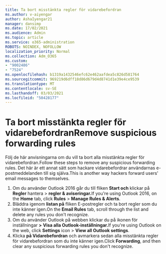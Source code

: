 ```yaml
---
title: Ta bort misstänkta regler för vidarebefordran
ms.author: v-aiyengar
author: AshaIyengar21
manager: dansimp
ms.date: 17/02/2021
ms.audience: Admin
ms.topic: article
ms.service: o365-administration
ROBOTS: NOINDEX, NOFOLLOW
localization_priority: Normal
ms.collection: Adm_O365
ms.custom:
- "9002486"
- "7524"
ms.openlocfilehash: b1319a1432546efc62e462aafdea5c826d581764
ms.sourcegitcommit: 969219d6dff18d86d679d4d8741d1e39e4ce9539
ms.translationtype: MT
ms.contentlocale: sv-SE
ms.lasthandoff: 03/03/2021
ms.locfileid: "50428177"
---
```

# <a name="remove-suspicious-forwarding-rules"></a><span data-ttu-id="3e834-102">Ta bort misstänkta regler för vidarebefordran</span><span class="sxs-lookup"><span data-stu-id="3e834-102">Remove suspicious forwarding rules</span></span>

<span data-ttu-id="3e834-103">Följ de här anvisningarna om du vill ta bort alla misstänkta regler för vidarebefordran.</span><span class="sxs-lookup"><span data-stu-id="3e834-103">Follow these steps to remove any suspicious forwarding rules.</span></span> <span data-ttu-id="3e834-104">Det här är ett annat sätt som hackare vidarebefordrar användarnas e-postmeddelanden till sig själva.</span><span class="sxs-lookup"><span data-stu-id="3e834-104">This is another way hackers forward users' email messages to themselves.</span></span>

1. <span data-ttu-id="3e834-105">Om du använder Outlook 2016 går du till fliken **Start och** klickar på **Regler** hantera  >  **regler & aviseringar.**</span><span class="sxs-lookup"><span data-stu-id="3e834-105">If you're using Outlook 2016, on the **Home** tab, click **Rules** > **Manage Rules & Alerts**.</span></span> 
1. <span data-ttu-id="3e834-106">Bläddra igenom **listan på** fliken E-postregler och ta bort regler som du inte känner igen.</span><span class="sxs-lookup"><span data-stu-id="3e834-106">On the **Email Rules** tab, scroll through the list and delete any rules you don't recognize.</span></span>
1. <span data-ttu-id="3e834-107">Om du använder Outlook på webben klickar du på ikonen för inställningar **>** **Visa alla Outlook-inställningar.**</span><span class="sxs-lookup"><span data-stu-id="3e834-107">If you're using Outlook on the web, click **Settings** icon > **View all Outlook settings**.</span></span>
1. <span data-ttu-id="3e834-108">Klicka **på Vidarebefordran** och avmarkera sedan alla misstänkta regler för vidarebefordran som du inte känner igen.</span><span class="sxs-lookup"><span data-stu-id="3e834-108">Click **Forwarding**, and then clear any suspicious forwarding rules you don't recognize.</span></span>
